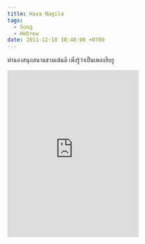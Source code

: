 ```yaml
---
title: Hava Nagila
tags:
  - Song
  - Hebrew
date: 2011-12-10 18:48:00 +0700
---
```


ทำนองสนุกสนานชวนเต้นดี เพิ่งรู้ว่าเป็นเพลงฮีบรู

<iframe src="https://open.spotify.com/embed/track/4MLoEw9wh6I3RNOxZszOUU" width="300" height="380" frameborder="0" allowtransparency="true" allow="encrypted-media"></iframe>
